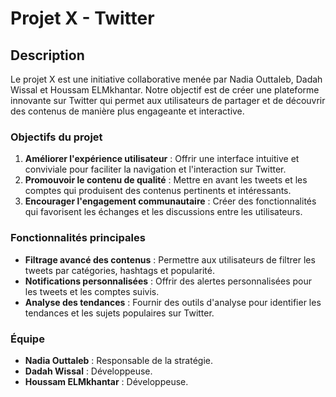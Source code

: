 # Projet X - Twitter

## Description

Le projet X est une initiative collaborative menée par Nadia Outtaleb, Dadah Wissal et Houssam ELMkhantar. Notre objectif est de créer une plateforme innovante sur Twitter qui permet aux utilisateurs de partager et de découvrir des contenus de manière plus engageante et interactive.

### Objectifs du projet

1. **Améliorer l'expérience utilisateur** : Offrir une interface intuitive et conviviale pour faciliter la navigation et l'interaction sur Twitter.
2. **Promouvoir le contenu de qualité** : Mettre en avant les tweets et les comptes qui produisent des contenus pertinents et intéressants.
3. **Encourager l'engagement communautaire** : Créer des fonctionnalités qui favorisent les échanges et les discussions entre les utilisateurs.

### Fonctionnalités principales

- **Filtrage avancé des contenus** : Permettre aux utilisateurs de filtrer les tweets par catégories, hashtags et popularité.
- **Notifications personnalisées** : Offrir des alertes personnalisées pour les tweets et les comptes suivis.
- **Analyse des tendances** : Fournir des outils d'analyse pour identifier les tendances et les sujets populaires sur Twitter.

### Équipe

- **Nadia Outtaleb** :  Responsable de la stratégie.
- **Dadah Wissal** : Développeuse.
- **Houssam ELMkhantar** : Développeuse.
